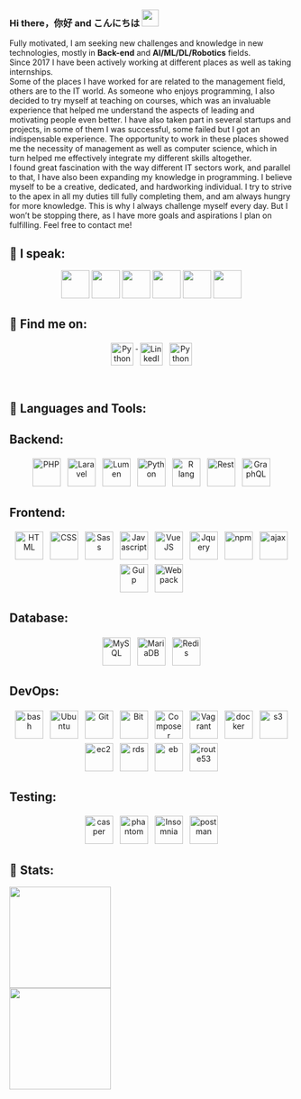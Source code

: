 ### Hi there，你好 and こんにちは <img src="https://raw.githubusercontent.com/MartinHeinz/MartinHeinz/master/wave.gif" width="30px">

  Fully motivated, I am seeking new challenges and knowledge in new technologies, mostly in <b>Back-end</b> and <b>AI/ML/DL/Robotics</b> fields.
<br>
  Since 2017 I have been actively working at different places as well as taking internships.
  <br>
  Some of the places I have worked for are related to the management field, others are to the IT world. As someone who enjoys programming, I also decided to try myself at teaching on courses, which was an invaluable experience that helped me understand the aspects of leading and motivating people even better. I have also taken part in several startups and projects, in some of them I was successful, some failed but I got an indispensable experience. The opportunity to work in these places showed me the necessity of management as well as computer science, which in turn helped me effectively integrate my different skills altogether.
  <br>
  I found great fascination with the way different IT sectors work, and parallel to that, I have also been expanding my knowledge in programming. I believe myself to be a creative, dedicated, and hardworking individual. I try to strive to the apex in all my duties till fully completing them, and am always hungry for more knowledge. This is why I always challenge myself every day. But I won’t be stopping there, as I have more goals and aspirations I plan on fulfilling.
Feel free to contact me! 

## 🔎 I speak:
<p align="center">
    <img height="50" src="https://www.flaticon.com/svg/vstatic/svg/164/164905.svg?token=exp=1616865284~hmac=977c1bc4b3c3215785dbafa931903bf2">
    <img height="50" src="https://www.flaticon.com/svg/vstatic/svg/168/168112.svg?token=exp=1616865137~hmac=64532ba28762468fdf75cfc6915ea098">
    <img height="50" src="https://www.flaticon.com/svg/vstatic/svg/168/168172.svg?token=exp=1616865134~hmac=53e650b4208dbee11cbf2deeba7ffc38">
    <img height="50" src="https://www.flaticon.com/svg/vstatic/svg/168/168164.svg?token=exp=1616865143~hmac=4f73ce3ebe9fcee423f7c27f13e34bbb">
    <img height="50" src="https://www.flaticon.com/svg/vstatic/svg/164/164938.svg?token=exp=1616865139~hmac=dbbdd93a08aa1eaa191da373c83030c7">
    <img height="50" src="https://www.flaticon.com/svg/vstatic/svg/168/168038.svg?token=exp=1616865147~hmac=68a5fd5501354bc2e438d5d189e530fd">
</p>
  

## 🔎 Find me on:
<p align="center">
 <a href="https://github.com/GaoFan98" target="_blank" rel="noopener noreferrer"> <img src="https://www.flaticon.com/svg/vstatic/svg/38/38401.svg?token=exp=1616865556~hmac=f541f87e6dbb6604d0a366f40c81fa3a" alt="Python" height="40" style="vertical-align:top; margin:4px"> </a>
 <a href="https://www.linkedin.com/in/vagif-aghayev-270298/" target="_blank" rel="noopener noreferrer"> <img src="https://www.flaticon.com/svg/vstatic/svg/124/124011.svg?token=exp=1616865458~hmac=53eca74e0ebf11e258fa438268e03530" alt="LinkedIn" height="40" style="vertical-align:top; margin:4px"></a>
 <a href="mailto:vagifaghayev270298@gmail.com"> <img src="https://www.flaticon.com/svg/vstatic/svg/281/281769.svg?token=exp=1616865612~hmac=9dd28ea25046e69856dffb6be7efafd4" alt="Python" height="40" style="vertical-align:top; margin:4px"></a>
</p>

<br/>

## 🔧 Languages and Tools:

## Backend:
<p align="center"> 
<img src="https://cdn3.iconfinder.com/data/icons/popular-services-brands/512/php-256.png" alt="PHP" height="50" style="vertical-align:top; margin:4px">
<img src="https://cdn3.iconfinder.com/data/icons/popular-services-brands/512/laravel-256.png" alt="Laravel" height="50" style="vertical-align:top; margin:4px">
<img src="https://cms-assets.tutsplus.com/uploads/users/433/posts/23928/preview_image/Untitled.png" alt="Lumen" height="50" style="vertical-align:top; margin:4px">
<img src="https://cdn4.iconfinder.com/data/icons/logos-and-brands/512/267_Python_logo-256.png" alt="Python" height="50" style="vertical-align:top; margin:4px">
<img src="https://cdn3.iconfinder.com/data/icons/logos-and-brands-adobe/512/285_R_Project-256.png" alt="R lang" height="50" style="vertical-align:top; margin:4px">
  
<img src="https://sileotech.com/wp-content/uploads/2018/03/DZYq1NzU0AEn12e.jpg" alt="Rest" height="50" style="vertical-align:top; margin:4px">
<img src="https://cdn4.iconfinder.com/data/icons/logos-brands-5/24/graphql-512.png" alt="GraphQL" height="50" style="vertical-align:top; margin:4px">
</p>

## Frontend:
<p align="center">
<img src="https://cdn1.iconfinder.com/data/icons/logotypes/32/badge-html-5-256.png" alt="HTML" height="50" style="vertical-align:top; margin:4px">
<img src="https://cdn1.iconfinder.com/data/icons/logotypes/32/badge-css-3-256.png" alt="CSS" height="50" style="vertical-align:top; margin:4px">
<img src="https://cdn4.iconfinder.com/data/icons/logos-and-brands/512/288_Sass_logo-256.png" alt="Sass" height="50" style="vertical-align:top; margin:4px">
<img src="https://cdn2.iconfinder.com/data/icons/designer-skills/128/code-programming-javascript-software-develop-command-language-256.png" alt="Javascript" height="50" style="vertical-align:top; margin:4px">
<img src="https://cdn4.iconfinder.com/data/icons/logos-and-brands/512/367_Vuejs_logo-256.png" alt="VueJS" height="50" style="vertical-align:top; margin:4px">
<img src="https://cdn4.iconfinder.com/data/icons/scripting-and-programming-languages/512/JQuery_logo-256.png" alt="Jquery" height="50" style="vertical-align:top; margin:4px">
<img src="https://cdn4.iconfinder.com/data/icons/logos-brands-5/24/npm-256.png" alt="npm" height="50" style="vertical-align:top; margin:4px">
<img src="https://lh3.googleusercontent.com/proxy/tGYXySjKeVtdyj35DzeGjrdc-V7_vtSpkQrHutp72mLeC_qdFxDEI4jV5uGJ80wecR2mApkY0e4YrXc" alt="ajax" height="50" style="vertical-align:top; margin:4px">
<img src="https://cdn4.iconfinder.com/data/icons/logos-brands-5/24/gulp-256.png" alt="Gulp" height="50" style="vertical-align:top; margin:4px">
<img src="https://raw.githubusercontent.com/webpack/media/master/logo/icon-square-big.png" alt="Webpack" height="50" style="vertical-align:top; margin:4px">
  
</p>

## Database:
<p align="center">
<img src="https://cdn4.iconfinder.com/data/icons/logos-3/181/MySQL-256.png" alt="MySQL" height="50" style="vertical-align:top; margin:4px">
<img src="https://www.vectorlogo.zone/logos/mariadb/mariadb-ar21.svg" alt="MariaDB" height="50" style="vertical-align:top; margin:4px">
<img src="https://cdn4.iconfinder.com/data/icons/redis-2/1451/Untitled-2-256.png" alt="Redis" height="50" style="vertical-align:top; margin:4px">
</p>

## DevOps:
<p align="center">
<img src="https://cdn0.iconfinder.com/data/icons/small-n-flat/24/678068-terminal-256.png" alt="bash" height="50" style="vertical-align:top; margin:4px">
<img src="https://cdn4.iconfinder.com/data/icons/logos-and-brands/512/348_Ubuntu_logo-256.png" alt="Ubuntu" height="50" style="vertical-align:top; margin:4px">
<img src="https://cdn0.iconfinder.com/data/icons/social-network-9/50/29-256.png" alt="Git" height="50" style="vertical-align:top; margin:4px">
<img src="https://cdn3.iconfinder.com/data/icons/popular-services-brands/512/bitbucket-256.png" alt="Bit" height="50" style="vertical-align:top; margin:4px">
<img src="https://cdn.iconscout.com/icon/free/png-256/composer-285363.png" alt="Composer" height="50" style="vertical-align:top; margin:4px">
<img src="https://cdn4.iconfinder.com/data/icons/logos-brands-5/24/vagrant-256.png" alt="Vagrant" height="50" style="vertical-align:top; margin:4px">
<img src="https://cdn3.iconfinder.com/data/icons/logos-and-brands-adobe/512/97_Docker-256.png" alt="docker" height="50" style="vertical-align:top; margin:4px">
<img src="https://cdn2.iconfinder.com/data/icons/amazon-aws-stencils/100/Storage__Content_Delivery_Amazon_S3-256.png" alt="s3" height="50" style="vertical-align:top; margin:4px">
<img src="https://cdn2.iconfinder.com/data/icons/amazon-aws-stencils/100/Compute__Networking_copy_Amazon_EC2---256.png"  alt="ec2" height="50" style="vertical-align:top; margin:4px">
<img src="https://cdn2.iconfinder.com/data/icons/amazon-aws-stencils/100/Database_copy_Amazon_RDS-256.png" alt="rds" height="50" style="vertical-align:top; margin:4px">
<img src="https://cdn2.iconfinder.com/data/icons/amazon-aws-stencils/100/Deployment__Management_copy_Elastic_Beanstalk-256.png" alt="eb" height="50" style="vertical-align:top; margin:4px">
<img src="https://cdn2.iconfinder.com/data/icons/amazon-aws-stencils/100/Compute__Networking_copy_Amazon_Route_53-256.png" alt="route53" height="50" style="vertical-align:top; margin:4px">
</p>

## Testing:
<p align="center">
<img src="https://www.drupal.org/files/styles/grid-3-2x/public/project-images/Selection_004_1.png?itok=8_C0Hy4R" alt="casper" height="50" style="vertical-align:top; margin:4px">
<img src="https://iradul.gallerycdn.vsassets.io/extensions/iradul/debugger-for-phantomjs/0.1.1/1476808152131/Microsoft.VisualStudio.Services.Icons.Default" alt="phantom" height="50" style="vertical-align:top; margin:4px">
<img src="https://encrypted-tbn0.gstatic.com/images?q=tbn:ANd9GcQCcSQCXNX5ajYJ4poNmfD2nYJ6iN_EdKQjNA&usqp=CAU" alt="Insomnia" height="50" style="vertical-align:top; margin:4px">
<img src="https://miro.medium.com/max/512/1*fVBL9mtLJmHIH6YpU7WvHQ.png" alt="postman" height="50" style="vertical-align:top; margin:4px">
</p>



  

## 💯 Stats:
<div class = "row">
    <div class="col-6">
           <img height="180em" src="https://github-readme-stats.vercel.app/api?username=GaoFan98&show_icons=true&hide_border=true&&count_private=true&include_all_commits=true&theme=dracula" />
      </div>
  <div class ="col-6">
               
<img height="180em" src="https://github-readme-stats.vercel.app/api/top-langs/?username=GaoFan98&hide=html&langs_count=6&layout=compact&theme=dracula" />

  </div>
</div>
